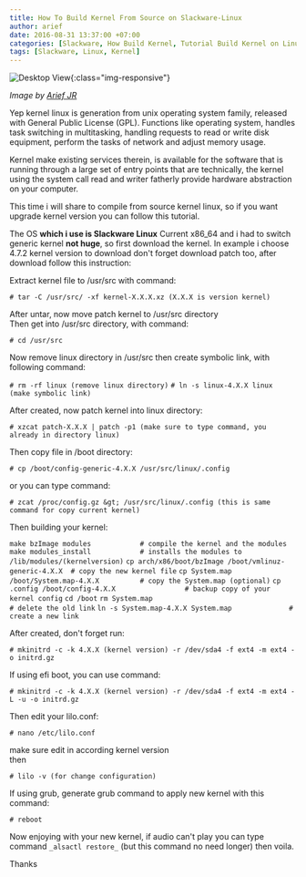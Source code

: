```yaml
---
title: How To Build Kernel From Source on Slackware-Linux
author: arief
date: 2016-08-31 13:37:00 +07:00
categories: [Slackware, How Build Kernel, Tutorial Build Kernel on Linux]
tags: [Slackware, Linux, Kernel]
---
```


![Desktop View](https://cdn.jsdelivr.net/gh/tuxnoob/images@main/linux-kernel.png){:class="img-responsive"}

_Image by [Arief JR](https://linkedin.com/in/arief-jr)_

Yep kernel linux is generation from unix operating system family, released with General Public License (GPL). Functions like operating system, handles task switching in multitasking, handling requests to read or write disk equipment, perform the tasks of network and adjust memory usage.

Kernel make existing services therein, is available for the software that is running through a large set of entry points that are technically, the kernel using the system call read and writer fatherly provide hardware abstraction on your computer.

This time i will share to compile from source kernel linux, so if you want upgrade kernel version you can follow this tutorial.

The OS **which i use is Slackware Linux** Current x86_64 and i had to switch generic kernel **not huge**, so first download the kernel. In example i choose 4.7.2 kernel version to download don't forget download patch too, after download follow this instruction:

Extract kernel file to /usr/src with command:  
 
  `# tar -C /usr/src/ -xf kernel-X.X.X.xz (X.X.X is version kernel)`

After untar, now move patch kernel to /usr/src directory  
Then get into /usr/src directory, with command:

  `# cd /usr/src`

Now remove linux directory in /usr/src then create symbolic link, with following command:  
 
  `# rm -rf linux (remove linux directory)`
  `# ln -s linux-4.X.X linux (make symbolic link)`

After created, now patch kernel into linux directory:

  `# xzcat patch-X.X.X | patch -p1 (make sure to type command, you already in directory linux)`

Then copy file in /boot directory:  
 

  `# cp /boot/config-generic-4.X.X /usr/src/linux/.config`

or you can type command:  

  `# zcat /proc/config.gz &gt; /usr/src/linux/.config (this is same command for copy current kernel)`

Then building your kernel:   

  `make bzImage modules            # compile the kernel and the modules`
  `make modules_install            # installs the modules to /lib/modules/(kernelversion)`
  `cp arch/x86/boot/bzImage /boot/vmlinuz-generic-4.X.X  # copy the new kernel file`
  `cp System.map /boot/System.map-4.X.X          # copy the System.map (optional)`
  `cp .config /boot/config-4.X.X                 # backup copy of your kernel config`
  `cd /boot`
  `rm System.map                                           # delete the old link`
  `ln -s System.map-4.X.X System.map              # create a new link`

After created, don't forget run:

  `# mkinitrd -c -k 4.X.X (kernel version) -r /dev/sda4 -f ext4 -m ext4 -o initrd.gz`

If using efi boot, you can use command:

  `# mkinitrd -c -k 4.X.X (kernel version) -r /dev/sda4 -f ext4 -m ext4 -L -u -o initrd.gz`

Then edit your lilo.conf:  
 
  `# nano /etc/lilo.conf`

make sure edit in according kernel version  
then  
 
  `# lilo -v (for change configuration)`

If using grub, generate grub command to apply new kernel with this command:

  `# reboot`

Now enjoying with your new kernel, if audio can't play you can type command `_alsactl restore_` (but this command no need longer) then voila.

Thanks
